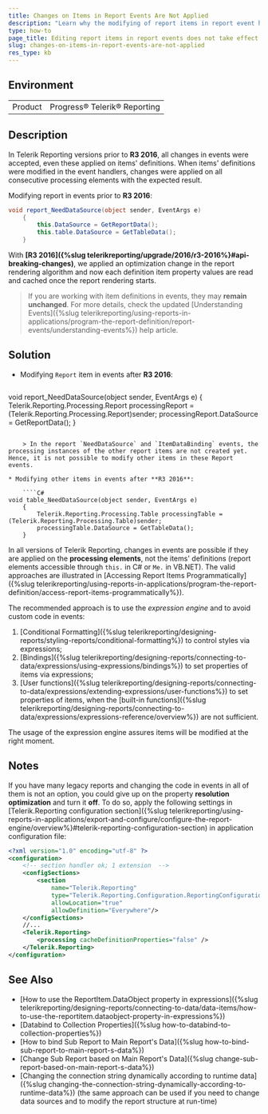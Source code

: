 ```yaml
---
title: Changes on Items in Report Events Are Not Applied
description: "Learn why the modifying of report items in report event handlers may not work after R3 2016 Telerik Reporting release."
type: how-to
page_title: Editing report items in report events does not take effect
slug: changes-on-items-in-report-events-are-not-applied
res_type: kb
---
```


## Environment

<table>
	<tr>
		<td>Product</td>
		<td>Progress® Telerik® Reporting</td>
	</tr>
</table>


## Description 

In Telerik Reporting versions prior to **R3 2016**, all changes in events were accepted, even these applied on items' definitions. When items' definitions were modified in the event handlers, changes were applied on all consecutive processing elements with the expected result.

Modifying report in events prior to **R3 2016**:

````C#
void report_NeedDataSource(object sender, EventArgs e)
	{
		this.DataSource = GetReportData();
		this.table.DataSource = GetTableData();
	}
````

With **[R3 2016]({%slug telerikreporting/upgrade/2016/r3-2016%}#api-breaking-changes)**, we applied an optimization change in the report rendering algorithm and now each definition item property values are read and cached once the report rendering starts.

> If you are working with item definitions in events, they may **remain unchanged**. For more details, check the updated [Understanding Events]({%slug telerikreporting/using-reports-in-applications/program-the-report-definition/report-events/understanding-events%}) help article.

## Solution

* Modifying `Report` item in events after **R3 2016**:

	````C#
void report_NeedDataSource(object sender, EventArgs e)
	{
		Telerik.Reporting.Processing.Report processingReport = (Telerik.Reporting.Processing.Report)sender;
		processingReport.DataSource = GetReportData();
	}
````

	> In the report `NeedDataSource` and `ItemDataBinding` events, the processing instances of the other report items are not created yet. Hence, it is not possible to modify other items in these Report events.

* Modifying other items in events after **R3 2016**:

	````C#
void table_NeedDataSource(object sender, EventArgs e)
	{
		Telerik.Reporting.Processing.Table processingTable = (Telerik.Reporting.Processing.Table)sender;
		processingTable.DataSource = GetTableData();
	}
````


In all versions of Telerik Reporting, changes in events are possible if they are applied on the **processing elements**, not the items' definitions (report elements accessible through `this.` in C# or `Me.` in VB.NET). The valid approaches are illustrated in [Accessing Report Items Programmatically]({%slug telerikreporting/using-reports-in-applications/program-the-report-definition/access-report-items-programmatically%}).

The recommended approach is to use the *expression engine* and to avoid custom code in events:

1. [Conditional Formatting]({%slug telerikreporting/designing-reports/styling-reports/conditional-formatting%}) to control styles via expressions;
1. [Bindings]({%slug telerikreporting/designing-reports/connecting-to-data/expressions/using-expressions/bindings%}) to set properties of items via expressions;
1. [User functions]({%slug telerikreporting/designing-reports/connecting-to-data/expressions/extending-expressions/user-functions%}) to set properties of items, when the [built-in functions]({%slug telerikreporting/designing-reports/connecting-to-data/expressions/expressions-reference/overview%}) are not sufficient.

The usage of the expression engine assures items will be modified at the right moment.

## Notes

If you have many legacy reports and changing the code in events in all of them is not an option, you could give up on the property **resolution optimization** and turn it **off**. To do so, apply the following settings in [Telerik.Reporting configuration section]({%slug telerikreporting/using-reports-in-applications/export-and-configure/configure-the-report-engine/overview%}#telerik-reporting-configuration-section) in application configuration file:

````XML
<?xml version="1.0" encoding="utf-8" ?>
<configuration>
	<!-- section handler ok; 1 extension  -->
	<configSections>
		<section
			name="Telerik.Reporting"
			type="Telerik.Reporting.Configuration.ReportingConfigurationSection, Telerik.Reporting.Configuration, Culture=neutral, PublicKeyToken=a9d7983dfcc261be"
			allowLocation="true"
			allowDefinition="Everywhere"/>
	</configSections>
	//...
	<Telerik.Reporting>
		<processing cacheDefinitionProperties="false" />
	</Telerik.Reporting>
</configuration>
````

## See Also

* [How to use the ReportItem.DataObject property in expressions]({%slug telerikreporting/designing-reports/connecting-to-data/data-items/how-to-use-the-reportitem.dataobject-property-in-expressions%})
* [Databind to Collection Properties]({%slug how-to-databind-to-collection-properties%})
* [How to bind Sub Report to Main Report's Data]({%slug how-to-bind-sub-report-to-main-report-s-data%})
* [Change Sub Report based on Main Report's Data]({%slug change-sub-report-based-on-main-report-s-data%})
* [Changing the connection string dynamically according to runtime data]({%slug changing-the-connection-string-dynamically-according-to-runtime-data%}) (the same approach can be used if you need to change data sources and to modify the report structure at run-time)
